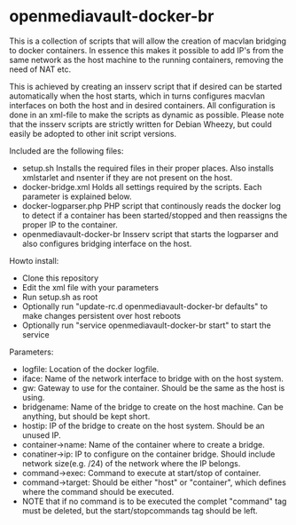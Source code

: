 # openmediavault-docker-br
This is a collection of scripts that will allow the creation of macvlan bridging to docker containers. In essence this makes it possible to add IP's from the same network as the host machine to the running containers, removing the need of NAT etc.

This is achieved by creating an insserv script that if desired can be started automatically when the host starts, which in turns configures macvlan interfaces on both the host and in desired containers. All configuration is done in an xml-file to make the scripts as dynamic as possible. Please note that the insserv scripts are strictly written for Debian Wheezy, but could easily be adopted to other init script versions.

Included are the following files:
* setup.sh  Installs the required files in their proper places. Also installs xmlstarlet and nsenter if they are not present on the host.
* docker-bridge.xml Holds all settings required by the scripts. Each parameter is explained below.
* docker-logparser.php  PHP script that continously reads the docker log to detect if a container has been started/stopped and then reassigns the proper IP to the container.
* openmediavault-docker-br Insserv script that starts the logparser and also configures bridging interface on the host.

Howto install:
* Clone this repository
* Edit the xml file with your parameters
* Run setup.sh as root
* Optionally run "update-rc.d openmediavault-docker-br defaults" to make changes persistent over host reboots
* Optionally run "service openmediavault-docker-br start" to start the service

Parameters:
* logfile:  Location of the docker logfile.
* iface:  Name of the network interface to bridge with on the host system.
* gw: Gateway to use for the container. Should be the same as the host is using.
* bridgename: Name of the bridge to create on the host machine. Can be anything, but should be kept short.
* hostip: IP of the bridge to create on the host system. Should be an unused IP.
* container->name: Name of the container where to create a bridge.
* conatiner->ip: IP to configure on the container bridge. Should include network size(e.g. /24) of the network where the IP belongs.
* command->exec: Command to execute at start/stop of container.
* command->target: Should be either "host" or "container", which defines where the command should be executed.
* NOTE that if no command is to be executed the complet "command" tag must be deleted, but the start/stopcommands tag should be left.
